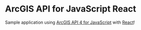 # ArcGIS API for JavaScript React

Sample application using [ArcGIS API 4 for JavaScript](https://developers.arcgis.com/javascript/) with [React](https://reactjs.org/)!
